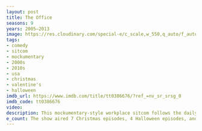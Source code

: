 ```yaml
---
layout: post
title: The Office
seasons: 9
years: 2005–2013
image: https://res.cloudinary.com/special-e/c_scale,w_550,q_auto/f_auto/Series%20posters/The_Office.png
tags: 
- comedy
- sitcom
- mockumentary
- 2000s
- 2010s
- usa
- christmas
- valentine's
- halloween
imdb_url: https://www.imdb.com/title/tt0386676/?ref_=nv_sr_srsg_0
imdb_code: tt0386676
video: 
description: This mockumentary-style workplace sitcom follows the daily lives of the employees at a paper company led by the quirky and clueless boss Michael Scott.
e_count: The show aired 7 Christmas episodes, 4 Halloween episodes, and 4 Valentine's Day episodes.
---
```

